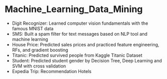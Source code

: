 # Machine_Learning_Data_Mining
- Digit Recognizer: Learned computer vision fundamentals with the famous MNIST data
- SMS: Built a spam filter for text messages based on NLP tool and machine learning
- House Price: Predicted sales prices and practiced feature engineering, RFs, and gradient boosting
- Titanic: Predicted survived people from Kaggle Titanic Dataset
- Student: Predicted student gender by Decision Tree, Deep Learning and SVM with cross validation
- Expedia Trip: Recommendation Hotels
